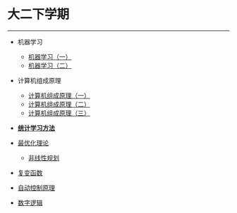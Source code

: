 # 大二下学期
***
- 机器学习
  - [机器学习（一）](/学海无涯/学习/大二下/《机器学习》（一）.md)
  - [机器学习（二）](/学海无涯/学习/大二下/《机器学习》（二）.md)
  
- 计算机组成原理
  - [计算机组成原理（一）]()
  - [计算机组成原理（二）]()
  - [计算机组成原理（三）]()
  
- [**统计学习方法**]()

- [最优化理论]()
  - [非线性规划]()

- [复变函数]()

- [自动控制原理]()

- [数字逻辑]()
